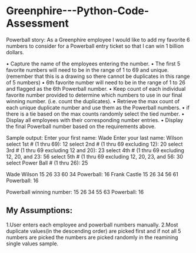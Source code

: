 # Greenphire---Python-Code-Assessment
Powerball story:
As a Greenphire employee I would like to add my favorite 6 numbers to consider for a Powerball entry ticket so that I can win 1 billion dollars.


•	Capture the name of the employees entering the number.
•	The first 5 favorite numbers will need to be in the range of 1 to 69 and unique. (remember that this is a drawing so there cannot be duplicates in this range of 5 numbers)
•	6th favorite number will need to be in the range of 1 to 26 and flagged as the 6th Powerball number.
•	Keep count of each individual favorite number provided to determine which numbers to use in our final winning number. (i.e. count the duplicates).
•	Retrieve the max count of each unique duplicate number and use them as the Powerball numbers.
•	if there is a tie based on the max counts randomly select the tied number.
•	Display all employees with their corresponding number entries.
•	Display the final Powerball number based on the requirements above.

Sample output:
Enter your first name: Wade
Enter your last name: Wilson
select 1st # (1 thru 69): 12
select 2nd # (1 thru 69 excluding 12): 20
select 3rd # (1 thru 69 excluding 12 and 20): 23
select 4th # (1 thru 69 excluding 12, 20, and 23: 56
select 5th # (1 thru 69 excluding 12, 20, 23, and 56: 30
select Power Ball # (1 thru 26): 25


Wade Wilson 15 26 33 60 34 Powerball: 16
Frank Castle 15 26 34 56 61 Powerball: 16


Powerball winning number:
15 26 34 55 63 Powerball: 16

My Assumptions:
---------------
1.User enters each employee and powerball numbers manually. 
2.Most duplicate values(in the descending order) are picked first and if not all 5 numbers are picked the numbers are picked randomly in the reamining single values sample.
